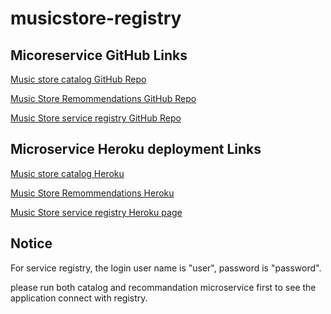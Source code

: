 # musicstore-registry

## Micoreservice GitHub Links

[Music store catalog GitHub Repo](https://github.com/realzzkevin/musicstore-catalog)

[Music Store Remommendations GitHub Repo](https://github.com/realzzkevin/musicstore-recommendations)

[Music Store service registry GitHub Repo](https://github.com/realzzkevin/musicstore-registry)


## Microservice Heroku deployment Links

[Music store catalog Heroku](https://musicstore-catalog-service.herokuapp.com/)

[Music Store Remommendations Heroku](https://musicstore-recomm-server.herokuapp.com/)

[Music Store service registry Heroku page](https://registry-for-project.herokuapp.com/login)

## Notice
For service registry, the login user name is "user", password is "password".

please run both catalog and recommandation microservice first to see the application connect with registry.